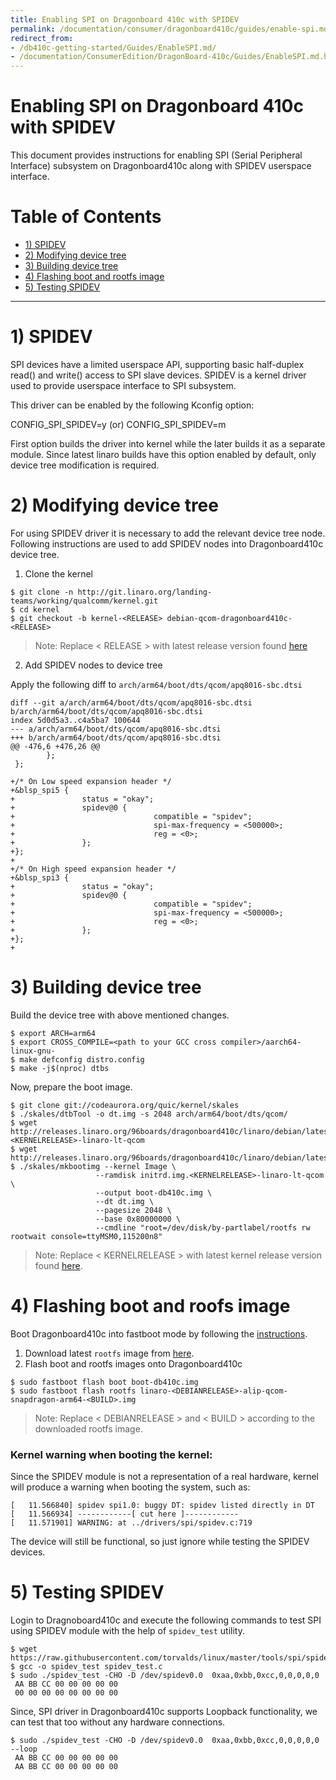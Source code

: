 ```yaml
---
title: Enabling SPI on Dragonboard 410c with SPIDEV
permalink: /documentation/consumer/dragonboard410c/guides/enable-spi.md.html
redirect_from:
- /db410c-getting-started/Guides/EnableSPI.md/
- /documentation/ConsumerEdition/DragonBoard-410c/Guides/EnableSPI.md.html
---
```


# Enabling SPI on Dragonboard 410c with SPIDEV

This document provides instructions for enabling SPI (Serial Peripheral Interface)
subsystem on Dragonboard410c along with SPIDEV userspace interface.

# Table of Contents

- [1) SPIDEV](#1-spidev)
- [2) Modifying device tree](#2-modifying-device-tree)
- [3) Building device tree](#3-building-device-tree)
- [4) Flashing boot and rootfs image](#4-flashing-boot-and-rootfs-image)
- [5) Testing SPIDEV](#5-testing-spidev)

 ***

# 1) SPIDEV

SPI devices have a limited userspace API, supporting basic half-duplex
read() and write() access to SPI slave devices. SPIDEV is a kernel driver
used to provide userspace interface to SPI subsystem.

This driver can be enabled by the following Kconfig option:

CONFIG_SPI_SPIDEV=y (or)
CONFIG_SPI_SPIDEV=m

First option builds the driver into kernel while the later builds it as
a separate module. Since latest linaro builds have this option enabled
by default, only device tree modification is required.

# 2) Modifying device tree

For using SPIDEV driver it is necessary to add the relevant device tree node.
Following instructions are used to add SPIDEV nodes into Dragonboard410c
device tree.

1. Clone the kernel

```shell
$ git clone -n http://git.linaro.org/landing-teams/working/qualcomm/kernel.git
$ cd kernel
$ git checkout -b kernel-<RELEASE> debian-qcom-dragonboard410c-<RELEASE>
```
> Note: Replace < RELEASE > with latest release version found
[here](http://releases.linaro.org/96boards/dragonboard410c/linaro/debian/latest/)

2. Add SPIDEV nodes to device tree

Apply the following diff to `arch/arm64/boot/dts/qcom/apq8016-sbc.dtsi`

```
diff --git a/arch/arm64/boot/dts/qcom/apq8016-sbc.dtsi b/arch/arm64/boot/dts/qcom/apq8016-sbc.dtsi
index 5d0d5a3..c4a5ba7 100644
--- a/arch/arm64/boot/dts/qcom/apq8016-sbc.dtsi
+++ b/arch/arm64/boot/dts/qcom/apq8016-sbc.dtsi
@@ -476,6 +476,26 @@
        };
 };

+/* On Low speed expansion header */
+&blsp_spi5 {
+               status = "okay";
+               spidev@0 {
+                               compatible = "spidev";
+                               spi-max-frequency = <500000>;
+                               reg = <0>;
+               };
+};
+
+/* On High speed expansion header */
+&blsp_spi3 {
+               status = "okay";
+               spidev@0 {
+                               compatible = "spidev";
+                               spi-max-frequency = <500000>;
+                               reg = <0>;
+               };
+};
+
```

# 3) Building device tree

Build the device tree with above mentioned changes.

```shell
$ export ARCH=arm64
$ export CROSS_COMPILE=<path to your GCC cross compiler>/aarch64-linux-gnu-
$ make defconfig distro.config
$ make -j$(nproc) dtbs
```
Now, prepare the boot image.

```shell
$ git clone git://codeaurora.org/quic/kernel/skales
$ ./skales/dtbTool -o dt.img -s 2048 arch/arm64/boot/dts/qcom/
$ wget http://releases.linaro.org/96boards/dragonboard410c/linaro/debian/latest/initrd.img-<KERNELRELEASE>-linaro-lt-qcom
$ wget http://releases.linaro.org/96boards/dragonboard410c/linaro/debian/latest/Image
$ ./skales/mkbootimg --kernel Image \
                   --ramdisk initrd.img.<KERNELRELEASE>-linaro-lt-qcom \
                   --output boot-db410c.img \
                   --dt dt.img \
                   --pagesize 2048 \
                   --base 0x80000000 \
                   --cmdline "root=/dev/disk/by-partlabel/rootfs rw rootwait console=ttyMSM0,115200n8"
```

> Note: Replace < KERNELRELEASE > with latest kernel release version found
[here](http://releases.linaro.org/96boards/dragonboard410c/linaro/debian/latest/).

# 4) Flashing boot and roofs image

Boot Dragonboard410c into fastboot mode by following the
[instructions](https://www.96boards.org/documentation/consumer/dragonboard410c/installation/linux-fastboot.md.html).

1. Download latest `rootfs` image from
[here](http://releases.linaro.org/96boards/dragonboard410c/linaro/debian/latest/linaro-*-alip-qcom-snapdragon-arm64-*.img.gz).
2. Flash boot and rootfs images onto Dragonboard410c

```shell
$ sudo fastboot flash boot boot-db410c.img
$ sudo fastboot flash rootfs linaro-<DEBIANRELEASE>-alip-qcom-snapdragon-arm64-<BUILD>.img
```
> Note: Replace < DEBIANRELEASE > and < BUILD > according to the downloaded rootfs image.

### Kernel warning when booting the kernel:

Since the SPIDEV module is not a representation of a real hardware,
kernel will produce a warning when booting the system, such as:

```shell
[   11.566840] spidev spi1.0: buggy DT: spidev listed directly in DT
[   11.566934] ------------[ cut here ]------------
[   11.571901] WARNING: at ../drivers/spi/spidev.c:719
```

The device will still be functional, so just ignore while testing the
SPIDEV devices.

# 5) Testing SPIDEV

Login to Dragnoboard410c and execute the following commands to test
SPI using SPIDEV module with the help of `spidev_test` utility.

```shell
$ wget https://raw.githubusercontent.com/torvalds/linux/master/tools/spi/spidev_test.c
$ gcc -o spidev_test spidev_test.c
$ sudo ./spidev_test -CHO -D /dev/spidev0.0  0xaa,0xbb,0xcc,0,0,0,0,0
 AA BB CC 00 00 00 00 00
 00 00 00 00 00 00 00 00
```

Since, SPI driver in Dragonboard410c supports Loopback functionality, we can
test that too without any hardware connections.

```shell
$ sudo ./spidev_test -CHO -D /dev/spidev0.0  0xaa,0xbb,0xcc,0,0,0,0,0 --loop
 AA BB CC 00 00 00 00 00
 AA BB CC 00 00 00 00 00
```
